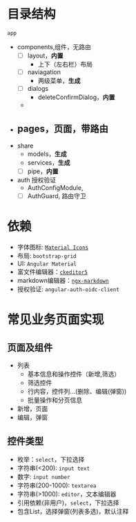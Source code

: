 # 目录结构
`app`
- components,组件，无路由
  - [ ] layout，**内置**
    - 上下（左右栏）布局
  - [ ] naviagation
    - 两级菜单，**生成**
  - [ ] dialogs
    - deleteConfirmDialog，**内置**
  - 
- pages，页面，带路由
  - 
- share
  - models，**生成**
  - services，**生成**
  - [ ] pipe，**内置**
- auth 授权验证
  - AuthConfigModule, 
  - [ ] AuthGuard, 路由守卫
  
# 依赖
- 字体图标: [`Material Icons`](https://fonts.google.com/icons?selected=Material+Icons)
- 布局: `bootstrap-grid`
- UI: `Angular Material`
- 富文件编辑器：[`ckeditor5`](https://github.com/ckeditor/ckeditor5-angular)
- markdown编辑器：[`ngx-markdown`](https://github.com/jfcere/ngx-markdown)
- 授权验证: `angular-auth-oidc-client`

# 常见业务页面实现
## 页面及组件
- 列表
  - 基本信息和操作控件（新增,筛选）
  - 筛选控件
  - 行内容，控件列...(删除、编辑(弹窗))
  - 批量操作和分页信息
- 新增，页面
- 编辑，弹窗

## 控件类型
- 枚举：`select`，下拉选择
- 字符串(<200): `input text`
- 数字: `input number`
- 字符串(200-1000): `textarea`
- 字符串(>1000): `editor`，文本编辑器
- 引用依赖(非用户)，`select`，下拉选择
- 包含List，选择弹窗(列表多选)，默认注释